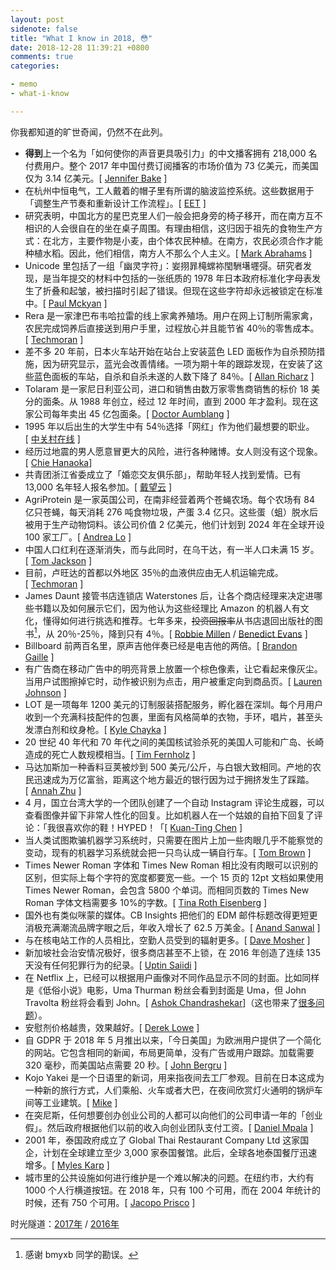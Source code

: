 ```yaml
---
layout: post
sidenote: false
title: "What I know in 2018, 😳"
date: 2018-12-28 11:39:21 +0800
comments: true
categories:

- memo
- what-i-know

---
```


你我都知道的旷世奇闻，仍然不在此列。

- **得到**上一个名为「如何使你的声音更具吸引力」的中文播客拥有 218,000 名付费用户。整个 2017 年中国付费订阅播客的市场价值为 73 亿美元，而美国仅为 3.14 亿美元。[ [Jennifer Bake](https://www.marketplace.org/2018/09/13/world/fomo-china-7-billion-industry) ]
- 在杭州中恒电气，工人戴着的帽子里有所谓的脑波监控系统。这些数据用于「调整生产节奏和重新设计工作流程」。[ [EET](https://www.eet-china.com/news/201805031450.html) ]
- 研究表明，中国北方的星巴克里人们一般会把身旁的椅子移开，而在南方互不相识的人会很自在的坐在桌子周围。有理由相信，这归因于祖先的食物生产方式：在北方，主要作物是小麦，由个体农民种植。在南方，农民必须合作才能种植水稻。因此，他们相信，南方人不那么个人主义。[ [Mark Abrahams](https://www.improbable.com/2018/04/26/moving-chairs-in-starbucks-rice-wheat-cultural-differences-in-china/) ]
- Unicode 里包括了一组「幽灵字符」：妛挧暃槞蟐袮閠駲墸壥彁。研究者发现，是当年提交的材料中包括的一张纸质的 1978 年日本政府标准化字母表发生了折叠和起皱，被扫描时引起了错误。但现在这些字符却永远被锁定在标准中。[ [Paul Mckyan](https://www.dampfkraft.com/by-id/a824aa10/#A-Spectre-is-Haunting-Unicode) ]
- Rera 是一家津巴布韦哈拉雷的线上家禽养殖场。用户在网上订制所需家禽，农民完成饲养后直接送到用户手里，过程放心并且能节省 40％的零售成本。[ [Techmoran](https://techmoran.com/online-poultry-farming-startup-rera-farm-wins-seedstars-harare-comptetition/) ]
- 差不多 20 年前，日本火车站开始在站台上安装蓝色 LED 面板作为自杀预防措施，因为研究显示，蓝光会改善情绪。一项为期十年的跟踪发现，在安装了这些蓝色面板的车站，自杀和自杀未遂的人数下降了 84％。[ [Allan Richarz](https://www.citylab.com/transportation/2018/05/the-amazing-psychology-of-japanese-train-stations/560822/) ]
- Tolaram 是一家尼日利亚公司，进口和销售由数万家零售商销售的标价 18 美分的面条。从 1988 年创立，经过 12 年时间，直到 2000 年才盈利。现在这家公司每年卖出 45 亿包面条。[ [Doctor Aumblang](https://medium.com/@drola/how-to-make-1bn-from-a-single-product-in-nigeria-fbba8a705c9) ]
- 1995 年以后出生的大学生中有 54％选择「网红」作为他们最想要的职业。[ [中关村在线](http://news.zol.com.cn/595/5952531.html) ]
- 经历过地震的男人愿意冒更大的风险，进行各种赌博。女人则没有这个现象。[ [Chie Hanaoka](https://www.aeaweb.org/articles?id=10.1257/app.20170048)]
- 共青团浙江省委成立了「婚恋交友俱乐部」，帮助年轻人找到爱情。已有 13,000 名年轻人报名参加。[ [戴望云](http://www.sixthtone.com/news/1002782/unlucky-in-love-the-party-is-here-to-help) ]
- AgriProtein 是一家英国公司，在南非经营着两个苍蝇农场。每个农场有 84 亿只苍蝇，每天消耗 276 吨食物垃圾，产蛋 3.4 亿只。这些蛋（蛆）脱水后被用于生产动物饲料。该公司价值 2 亿美元，他们计划到 2024 年在全球开设 100 家工厂。[ [Andrea Lo](https://edition.cnn.com/2018/09/27/business/agriprotein-fly-farming/index.html) ]
- 中国人口红利在逐渐消失，而与此同时，在乌干达，有一半人口未满 15 岁。[ [Tom Jackson](http://disrupt-africa.com/2018/04/why-my-startup-scene-is-better-than-yours-uganda/) ]
- 目前，卢旺达的首都以外地区 35％的血液供应由无人机运输完成。[ [Techmoran](https://techmoran.com/zipline-is-expanding-across-africa-and-is-doubling-down-on-nigeria/) ]
- James Daunt 接管书店连锁店 Waterstones 后，让各个商店经理来决定进哪些书籍以及如何展示它们，因为他认为这些经理比 Amazon 的机器人有文化，懂得如何进行挑选和推荐。七年多来，~~投资回报率~~从书店退回出版社的图书[^1]，从 20％-25％，降到只有 4％。[ [Robbie Millen](https://www.thetimes.co.uk/article/75634060-f326-11e8-86cb-a1db889448ed) / [Benedict Evans](https://twitter.com/benedictevans/status/1068058444303933440) ]
- Billboard 前两百名里，原声吉他伴奏已经是电吉他的两倍。[ [Brandon Gaille](https://brandongaille.com/17-fascinating-guitar-sales-statistics/) ]
- 有广告商在移动广告中的明亮背景上放置一个棕色像素，让它看起来像灰尘。当用户试图擦掉它时，动作被识别为点击，用户被重定向到商品页。[ [Lauren Johnson](https://www.adweek.com/digital/4-deceptive-mobile-ad-tricks-and-what-marketers-can-learn-from-them/) ]
- LOT 是一项每年 1200 美元的订制服装搭配服务，孵化器在深圳。每个月用户收到一个充满科技配件的包裹，里面有风格简单的衣物，手环，唱片，甚至头发漂白剂和纹身枪。[ [Kyle Chayka](https://www.ssense.com/en-us/editorial/fashion/engineering-the-end-of-fashion) ]
- 20 世纪 40 年代和 70 年代之间的美国核试验杀死的美国人可能和广岛、长崎造成的死亡人数规模相当。[ [Tim Fernholz](https://qz.com/1163140/us-nuclear-tests-killed-american-civilians-on-a-scale-comparable-to-hiroshima-and-nagasaki/) ]
- 马达加斯加一种香料豆荚被炒到 500 美元/公斤，与白银大致相同。产地的农民迅速成为万亿富翁，距离这个地方最近的银行因为过于拥挤发生了踩踏。[ [Annah Zhu](https://www.sapiens.org/culture/madagascar-vanilla-boom/) ]
- 4 月，国立台湾大学的一个团队创建了一个自动 Instagram 评论生成器，可以查看图像并留下非常人性化的回复。比如机器人在一个姑娘的自拍下回复了评论：「我很喜欢你的鞋！HYPED！「[ [Kuan-Ting Chen](https://dl.acm.org/citation.cfm?doid=3184558.3186354) ]
- 当人类试图欺骗机器学习系统时，只需要在图片上加一些肉眼几乎不能察觉的变动，现有的机器学习系统就会把一只鸟认成一辆自行车。[ [Tom Brown](https://twitter.com/nottombrown/status/1040286926857629696) ]
- Times Newer Roman 字体和 Times New Roman 相比没有肉眼可以识别的区别，但实际上每个字符的宽度都要宽一些。一个 15 页的 12pt 文档如果使用 Times Newer Roman，会包含 5800 个单词。而相同页数的 Times New Roman 字体文档需要多 10%的字数。[ [Tina Roth Eisenberg](https://www.swiss-miss.com/2018/09/times-newer-roman.html) ]
- 国外也有类似咪蒙的媒体。CB Insights 把他们的 EDM 邮件标题改得更短更消极充满潮流品牌字眼之后，年收入增长了 62.5 万美金。[ [Anand Sanwal](https://www.cbinsights.com/research/team-blog/newsletter-headlines/) ]
- 与在核电站工作的人员相比，空勤人员受到的辐射更多。[ [Dave Mosher](http://uk.businessinsider.com/flying-airplane-cancer-radiation-risk-2017-12?r=US&IR=T) ]
- 新加坡社会治安情况极好，很多商店甚至不上锁，在 2016 年创造了连续 135 天没有任何犯罪行为的纪录。[ [Uptin Saiidi](https://www.cnbc.com/2018/01/16/singapores-crime-rate-is-so-low-that-many-shops-dont-even-lock-up.html) ]
- 在 Netflix 上，已经可以根据用户画像对不同作品显示不同的封面。比如同样是《低俗小说》电影，Uma Thurman 粉丝会看到封面是 Uma，但 John Travolta 粉丝将会看到 John。[ [Ashok Chandrashekar](https://medium.com/netflix-techblog/artwork-personalization-c589f074ad76)]（这也带来了[很多问题](https://twitter.com/slb79/status/1052776984231718912)）。
- 安慰剂价格越贵，效果越好。[ [Derek Lowe](http://blogs.sciencemag.org/pipeline/archives/2015/01/29/expensive_placebos_work_better) ]
- 自 GDPR 于 2018 年 5 月推出以来，「今日美国」为欧洲用户提供了一个简化的网站。它包含相同的新闻，布局更简单，没有广告或用户跟踪。加载需要 320 毫秒，而美国站点需要 20 秒。[ [John Bergru](https://daringfireball.net/linked/2018/05/27/usa-today-gdpr) ]
- Kojo Yakei 是一个日语里的新词，用来指夜间去工厂参观。目前在日本这成为一种新的旅行方式，人们乘船、火车或者大巴，在夜间欣赏灯火通明的锅炉车间等工业建筑。[ [Mike](http://www.unmissablejapan.com/industry/kojo-yakei) ]
- 在突尼斯，任何想要创办创业公司的人都可以向他们的公司申请一年的「创业假」。然后政府根据他们以前的收入向创业团队支付工资。[ [Daniel Mpala](http://ventureburn.com/2018/05/tunisia-startup-act-20-measures/) ]
- 2001 年，泰国政府成立了 Global Thai Restaurant Company Ltd 这家国企，计划在全球建立至少 3,000 家泰国餐馆。此后，全球各地泰国餐厅迅速增多。[ [Myles Karp](https://munchies.vice.com/en_us/article/paxadz/the-surprising-reason-that-there-are-so-many-thai-restaurants-in-america) ]
- 城市里的公共设施如何进行维护是一个难以解决的问题。在纽约市，大约有 1000 个人行横道按钮。在 2018 年，只有 100 个可用，而在 2004 年统计的时候，还有 750 个可用。[ [Jacopo Prisco](https://edition.cnn.com/style/article/placebo-buttons-design/index.html) ]

时光隧道：[2017年](https://lenciel.com/2017/12/what-i-know-in-2017/) / [2016年](https://lenciel.com/2016/12/what-i-konw-in-2016/)

[^1]: 感谢 bmyxb 同学的勘误。